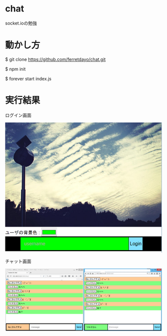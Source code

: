 # chat
socket.ioの勉強

# 動かし方

  $ git clone https://github.com/ferretdayo/chat.git
  
  $ npm init
  
  $ forever start index.js

# 実行結果

ログイン画面

![ログイン画面](./readme/background.png)

チャット画面

![チャット画面](./readme/chatttt.png)
